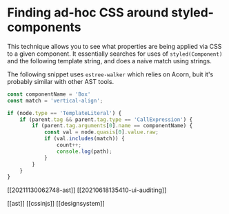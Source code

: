 # Finding ad-hoc CSS around styled-components

This technique allows you to see what properties are being applied via CSS to a given component. It essentially searches for uses of `styled(Component)` and the following template string, and does a naive match using strings.

The following snippet uses `estree-walker` which relies on Acorn, buit it's probably similar with other AST tools.

```js
const componentName = 'Box'
const match = 'vertical-align';

if (node.type == 'TemplateLiteral') {
	if (parent.tag && parent.tag.type == 'CallExpression') {
		if (parent.tag.arguments[0].name == componentName) {
			const val = node.quasis[0].value.raw;
			if (val.includes(match)) {
				count++;
				console.log(path);
			}
		}
	}
}
```

[[20211130062748-ast]]
[[20210618135410-ui-auditing]]

[[ast]]
[[cssinjs]]
[[designsystem]]